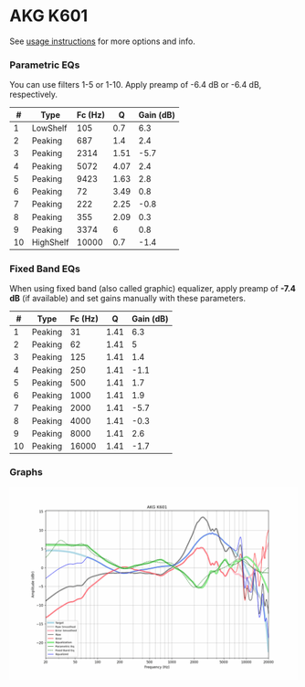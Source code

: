 # AKG K601
See [usage instructions](https://github.com/jaakkopasanen/AutoEq#usage) for more options and info.

### Parametric EQs
You can use filters 1-5 or 1-10. Apply preamp of -6.4 dB or -6.4 dB, respectively.

|   # | Type      |   Fc (Hz) |    Q |   Gain (dB) |
|-----|-----------|-----------|------|-------------|
|   1 | LowShelf  |       105 | 0.7  |         6.3 |
|   2 | Peaking   |       687 | 1.4  |         2.4 |
|   3 | Peaking   |      2314 | 1.51 |        -5.7 |
|   4 | Peaking   |      5072 | 4.07 |         2.4 |
|   5 | Peaking   |      9423 | 1.63 |         2.8 |
|   6 | Peaking   |        72 | 3.49 |         0.8 |
|   7 | Peaking   |       222 | 2.25 |        -0.8 |
|   8 | Peaking   |       355 | 2.09 |         0.3 |
|   9 | Peaking   |      3374 | 6    |         0.8 |
|  10 | HighShelf |     10000 | 0.7  |        -1.4 |

### Fixed Band EQs
When using fixed band (also called graphic) equalizer, apply preamp of **-7.4 dB** (if available) and set gains manually with these parameters.

|   # | Type    |   Fc (Hz) |    Q |   Gain (dB) |
|-----|---------|-----------|------|-------------|
|   1 | Peaking |        31 | 1.41 |         6.3 |
|   2 | Peaking |        62 | 1.41 |         5   |
|   3 | Peaking |       125 | 1.41 |         1.4 |
|   4 | Peaking |       250 | 1.41 |        -1.1 |
|   5 | Peaking |       500 | 1.41 |         1.7 |
|   6 | Peaking |      1000 | 1.41 |         1.9 |
|   7 | Peaking |      2000 | 1.41 |        -5.7 |
|   8 | Peaking |      4000 | 1.41 |        -0.3 |
|   9 | Peaking |      8000 | 1.41 |         2.6 |
|  10 | Peaking |     16000 | 1.41 |        -1.7 |

### Graphs
![](./AKG%20K601.png)
